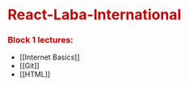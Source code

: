 # <span style="color:#c00000">React-Laba-International</span> 

### <span style="color:#c00000">Block 1 lectures:</span>
- [[Internet Basics]]
- [[Git]]
- [[HTML]]